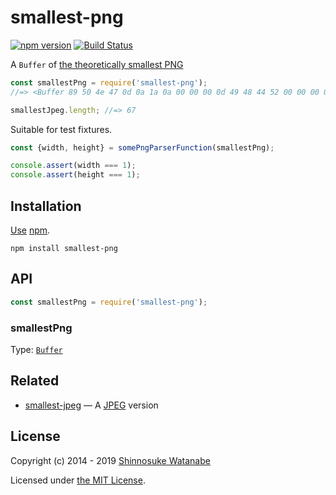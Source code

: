 # smallest-png

[![npm version](https://img.shields.io/npm/v/smallest-png.svg)](https://www.npmjs.com/package/smallest-png)
[![Build Status](https://travis-ci.com/shinnn/smallest-png.svg?branch=master)](https://travis-ci.com/shinnn/smallest-png)

A `Buffer` of [the theoretically smallest PNG](https://github.com/mathiasbynens/small/blob/master/png-transparent.png)

```javascript
const smallestPng = require('smallest-png');
//=> <Buffer 89 50 4e 47 0d 0a 1a 0a 00 00 00 0d 49 48 44 52 00 00 00 01 00 00 00 01 08 06 00 00 00 1f ...>

smallestJpeg.length; //=> 67
```

Suitable for test fixtures.

```javascript
const {width, height} = somePngParserFunction(smallestPng);

console.assert(width === 1);
console.assert(height === 1);
```

## Installation

[Use](https://docs.npmjs.com/cli/install) [npm](https://docs.npmjs.com/about-npm/).

```
npm install smallest-png
```

## API

```javascript
const smallestPng = require('smallest-png');
```

### smallestPng

Type: [`Buffer`](https://nodejs.org/api/buffer.html#buffer_class_buffer)

## Related

* [smallest-jpeg](https://github.com/shinnn/smallest-jpeg) — A [JPEG](https://jpeg.org/jpeg/) version

## License

Copyright (c) 2014 - 2019 [Shinnosuke Watanabe](https://github.com/shinnn)

Licensed under [the MIT License](./LICENSE).
